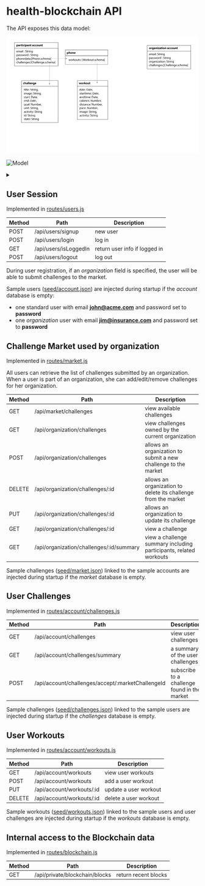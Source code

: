 # health-blockchain API

The API exposes this data model:

   ![data model](design/entity-relationship.png)

![Model](https://g.gravizo.com/source/data_model?https%3A%2F%2Fraw.githubusercontent.com%2FIBM-Bluemix%2Fhealth-blockchain%2Freact%2FAPI.md)
<details>
<summary></summary>
data_model
 /**
  *@opt inferrel
  *@opt collpackages java.util.*
  *@opt inferdep
  *@opt inferdepinpackage
  *@opt hide java.*
  *@opt all
  *@opt !constructors
  *@opt !operations
  *@hidden
  */
  class UMLOptions {
  }
  /**
   *@hidden
   */
  class UMLNoteOptions{}
  /**
   */
  class User {
    String email;
    String password;
    UserChallenge[] challenges;
    Workout[] workouts;
  }
  /**
   */
  class Organization extends User {
    String organization;
    Challenge[] challenges;
  }
  /**
   */
  class Challenge {
    String title;
    String image;
    Date start;
    Date end;
    int goal;
    String unit;
    String activity;
    String description;
  }
  /**
  */
  class UserChallenge {
    Challenge challenge;
  }
  /**
   */
  class Workout {
    Challenge challenge;
    Date date;
    Date start;
    Date end;
    int calories;
    int distance;
    double pace;
    int heart;
    String activity;
  }
data_model
</details>

## User Session

Implemented in [routes/users.js](./routes/users.js)

| Method | Path | Description |
| ------ | ---- | ----------- |
| POST   | /api/users/signup | new user
| POST   | /api/users/login | log in
| GET    | /api/users/isLoggedIn | return user info if logged in
| POST   | /api/users/logout | log out

During user registration, if an *organization* field is specified, the user will be able to submit challenges to the market.

Sample users ([seed/account.json](./seed/account.json)) are injected during startup if the *account* database is empty:
* one standard user with email **john@acme.com** and password set to **password**
* one *organization* user with email **jim@insurance.com** and password set to **password**

## Challenge Market used by organization

Implemented in [routes/market.js](./routes/market.js)

All users can retrieve the list of challenges submitted by an organization. When a user is part of an organization, she can add/edit/remove challenges for her organization.

| Method | Path | Description |
| ------ | ---- | ----------- |
| GET    | /api/market/challenges | view available challenges
| GET    | /api/organization/challenges | view challenges owned by the current organization
| POST   | /api/organization/challenges | allows an organization to submit a new challenge to the market
| DELETE | /api/organization/challenges/:id | allows an organization to delete its challenge from the market
| PUT    | /api/organization/challenges/:id | allows an organization to update its challenge
| GET    | /api/organization/challenges/:id | view a challenge
| GET    | /api/organization/challenges/:id/summary | view a challenge summary including participants, related workouts

Sample challenges ([seed/market.json](./seed/market.json)) linked to the sample accounts are injected during startup if the *market* database is empty.

## User Challenges

Implemented in [routes/account/challenges.js](./routes/account/challenges.js)

| Method | Path | Description |
| ------ | ---- | ----------- |
| GET    | /api/account/challenges | view user challenges
| GET    | /api/account/challenges/summary | a summary of the user challenges
| POST   | /api/account/challenges/accept/:marketChallengeId | subscribe to a challenge found in the market

Sample challenges ([seed/challenges.json](./seed/challenges.json)) linked to the sample users are injected during startup if the *challenges* database is empty.

## User Workouts

Implemented in [routes/account/workouts.js](./routes/account/workouts.js)

| Method | Path | Description |
| ------ | ---- | ----------- |
| GET    | /api/account/workouts | view user workouts
| POST   | /api/account/workouts | add a user workout
| PUT    | /api/account/workouts/:id | update a user workout
| DELETE | /api/account/workouts/:id | delete a user workout

Sample workouts ([seed/workouts.json](./seed/workouts.json)) linked to the sample users and user challenges are injected during startup if the *workouts* database is empty.

## Internal access to the Blockchain data

Implemented in [routes/blockchain.js](./routes/blockchain.js)

| Method | Path | Description |
| ------ | ---- | ----------- |
| GET    | /api/private/blockchain/blocks | return recent blocks
